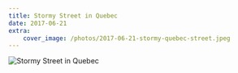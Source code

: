 ```yaml
---
title: Stormy Street in Quebec
date: 2017-06-21
extra:
    cover_image: /photos/2017-06-21-stormy-quebec-street.jpeg
---
```


![Stormy Street in Quebec](/photos/2017-06-21-stormy-quebec-street.jpeg)

